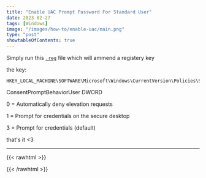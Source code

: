 ```yaml
---
title: "Enable UAC Prompt Password For Standard User"
date: 2023-02-27
tags: [Windows]
image: "/images/how-to/enable-uac/main.png"
type: "post"
showtableOfContents: true
---
```


Simply run this [`.reg`](/images/how-to/enable-uac/Standard_users_UAC_Prompt_for_credentials.reg) file which will ammend a registery key

the key: 
```
HKEY_LOCAL_MACHINE\SOFTWARE\Microsoft\Windows\CurrentVersion\Policies\System
```

ConsentPromptBehaviorUser DWORD

0 = Automatically deny elevation requests

1 = Prompt for credentials on the secure desktop

3 = Prompt for credentials (default)

that's it <3

----

{{< rawhtml >}} 
<script src="https://utteranc.es/client.js"
        repo="mansoorbarri/website"
        issue-term="title"
        theme="github-dark"
        crossorigin="anonymous"
        async>
</script>
{{< /rawhtml >}}